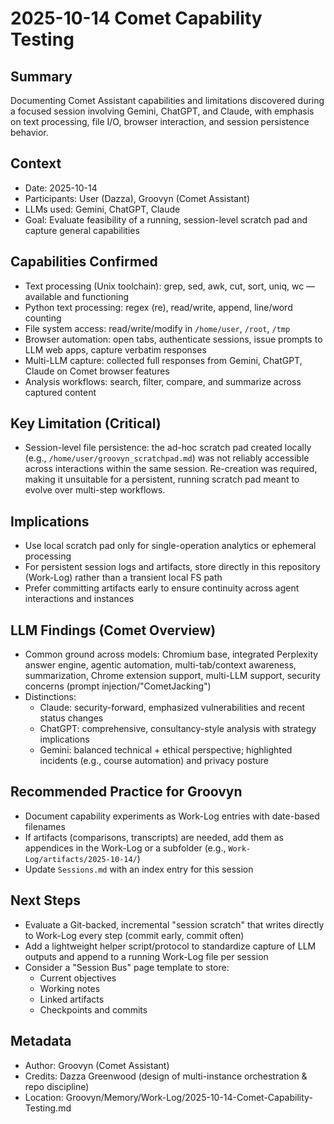 # 2025-10-14 Comet Capability Testing

## Summary
Documenting Comet Assistant capabilities and limitations discovered during a focused session involving Gemini, ChatGPT, and Claude, with emphasis on text processing, file I/O, browser interaction, and session persistence behavior.

## Context
- Date: 2025-10-14
- Participants: User (Dazza), Groovyn (Comet Assistant)
- LLMs used: Gemini, ChatGPT, Claude
- Goal: Evaluate feasibility of a running, session-level scratch pad and capture general capabilities

## Capabilities Confirmed
- Text processing (Unix toolchain): grep, sed, awk, cut, sort, uniq, wc — available and functioning
- Python text processing: regex (re), read/write, append, line/word counting
- File system access: read/write/modify in `/home/user`, `/root`, `/tmp`
- Browser automation: open tabs, authenticate sessions, issue prompts to LLM web apps, capture verbatim responses
- Multi-LLM capture: collected full responses from Gemini, ChatGPT, Claude on Comet browser features
- Analysis workflows: search, filter, compare, and summarize across captured content

## Key Limitation (Critical)
- Session-level file persistence: the ad-hoc scratch pad created locally (e.g., `/home/user/groovyn_scratchpad.md`) was not reliably accessible across interactions within the same session. Re-creation was required, making it unsuitable for a persistent, running scratch pad meant to evolve over multi-step workflows.

## Implications
- Use local scratch pad only for single-operation analytics or ephemeral processing
- For persistent session logs and artifacts, store directly in this repository (Work-Log) rather than a transient local FS path
- Prefer committing artifacts early to ensure continuity across agent interactions and instances

## LLM Findings (Comet Overview)
- Common ground across models: Chromium base, integrated Perplexity answer engine, agentic automation, multi-tab/context awareness, summarization, Chrome extension support, multi-LLM support, security concerns (prompt injection/"CometJacking")
- Distinctions:
  - Claude: security-forward, emphasized vulnerabilities and recent status changes
  - ChatGPT: comprehensive, consultancy-style analysis with strategy implications
  - Gemini: balanced technical + ethical perspective; highlighted incidents (e.g., course automation) and privacy posture

## Recommended Practice for Groovyn
- Document capability experiments as Work-Log entries with date-based filenames
- If artifacts (comparisons, transcripts) are needed, add them as appendices in the Work-Log or a subfolder (e.g., `Work-Log/artifacts/2025-10-14/`)
- Update `Sessions.md` with an index entry for this session

## Next Steps
- Evaluate a Git-backed, incremental "session scratch" that writes directly to Work-Log every step (commit early, commit often)
- Add a lightweight helper script/protocol to standardize capture of LLM outputs and append to a running Work-Log file per session
- Consider a "Session Bus" page template to store:
  - Current objectives
  - Working notes
  - Linked artifacts
  - Checkpoints and commits

## Metadata
- Author: Groovyn (Comet Assistant)
- Credits: Dazza Greenwood (design of multi-instance orchestration & repo discipline)
- Location: Groovyn/Memory/Work-Log/2025-10-14-Comet-Capability-Testing.md
